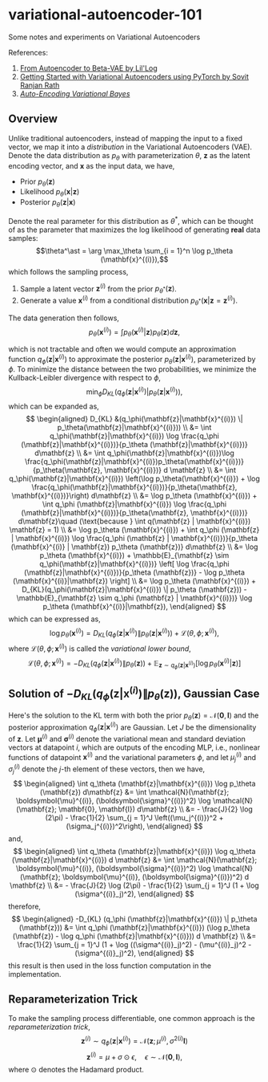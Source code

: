 # variational-autoencoder-101
Some notes and experiments on Variational Autoencoders

References: 
1. [From Autoencoder to Beta-VAE by Lil'Log](https://lilianweng.github.io/posts/2018-08-12-vae/)
2. [Getting Started with Variational Autoencoders using PyTorch by Sovit Ranjan Rath](https://debuggercafe.com/getting-started-with-variational-autoencoders-using-pytorch/)
3. [*Auto-Encoding Variational Bayes*](https://arxiv.org/abs/1312.6114)

## Overview

Unlike traditional autoencoders, instead of mapping the input to a fixed vector, we map it into a *distribution* in the Variational Autoencoders (VAE). Denote the data distribution as $p_\theta$ with parameterization $\theta$, $\mathbf{z}$ as the latent encoding vector, and $\mathbf{x}$ as the input data, we have,
- Prior $p_\theta(\mathbf{z})$
- Likelihood $p_\theta (\mathbf{x} | \mathbf{z})$
- Posterior $p_\theta (\mathbf{z} | \mathbf{x})$

Denote the real parameter for this distribution as $\theta^\ast$, which can be thought of as the parameter that maximizes the log likelihood of generating **real** data samples:
$$\theta^\ast = \arg \max_\theta \sum_{i = 1}^n \log p_\theta (\mathbf{x}^{(i)}),$$
which follows the sampling process,
1. Sample a latent vector $\mathbf{z}^{(i)}$ from the prior $p_{\theta^\ast} (\mathbf{z})$.
2. Generate a value $\mathbf{x}^{(i)}$ from a conditional distribution $p_{\theta^\ast} (\mathbf{x} | \mathbf{z} = \mathbf{z}^{(i)})$.

The data generation then follows,
$$p_\theta (\mathbf{x}^{(i)}) = \int p_\theta(\mathbf{x}^{(i)}|\mathbf{z}) p_\theta(\mathbf{z}) d\mathbf{z},$$

which is not tractable and often we would compute an approximation function $q_\phi (\mathbf{z}|\mathbf{x}^{(i)})$ to approximate the posterior $p_\theta (\mathbf{z}|\mathbf{x}^{(i)})$, parameterized by $\phi$. To minimize the distance between the two probabilities, we minimize the Kullback-Leibler divergence with respect to $\phi$,
$$\min_\phi D_{KL} (q_\phi(\mathbf{z}|\mathbf{x}^{(i)}) | p_\theta(\mathbf{z}|\mathbf{x}^{(i)})),$$
which can be expanded as,
$$
\begin{aligned}
D_{KL} &(q_\phi(\mathbf{z}|\mathbf{x}^{(i)}) \| p_\theta(\mathbf{z}|\mathbf{x}^{(i)})) \\
&= \int q_\phi(\mathbf{z}|\mathbf{x}^{(i)}) \log \frac{q_\phi (\mathbf{z}|\mathbf{x}^{(i)})}{p_\theta (\mathbf{z}|\mathbf{x}^{(i)})} d\mathbf{z} \\
&= \int q_\phi(\mathbf{z}|\mathbf{x}^{(i)})\log \frac{q_\phi(\mathbf{z}|\mathbf{x}^{(i)})p_\theta(\mathbf{x}^{(i)})}{p_\theta(\mathbf{z}, \mathbf{x}^{(i)})} d \mathbf{z} \\
&= \int q_\phi(\mathbf{z}|\mathbf{x}^{(i)}) \left(\log p_\theta(\mathbf{x}^{(i)}) + \log \frac{q_\phi(\mathbf{z}|\mathbf{x}^{(i)})}{p_\theta(\mathbf{z}, \mathbf{x}^{(i)})}\right) d\mathbf{z} \\
&= \log p_\theta (\mathbf{x}^{(i)}) + \int q_\phi (\mathbf{z}|\mathbf{x}^{(i)}) \log \frac{q_\phi (\mathbf{z}|\mathbf{x}^{(i)})}{p_\theta(\mathbf{z}, \mathbf{x}^{(i)})} d\mathbf{z}\quad (\text{because } \int q(\mathbf{z} | \mathbf{x}^{(i)}) \mathbf{z} = 1) \\
&= \log p_\theta (\mathbf{x}^{(i)}) + \int q_\phi (\mathbf{z} | \mathbf{x}^{(i)}) \log \frac{q_\phi (\mathbf{z} | \mathbf{x}^{(i)})}{p_\theta (\mathbf{x}^{(i)} | \mathbf{z}) p_\theta (\mathbf{z})} d\mathbf{z} \\
&= \log p_\theta (\mathbf{x}^{(i)}) + \mathbb{E}_{\mathbf{z} \sim q_\phi(\mathbf{z}|\mathbf{x}^{(i)})} \left[ \log \frac{q_\phi (\mathbf{z}|\mathbf{x}^{(i)})}{p_\theta (\mathbf{z})} - \log p_\theta (\mathbf{x}^{(i)}|\mathbf{z}) \right] \\
&= \log p_\theta (\mathbf{x}^{(i)}) + D_{KL}(q_\phi(\mathbf{z}|\mathbf{x}^{(i)}) \| p_\theta (\mathbf{z})) - \mathbb{E}_{\mathbf{z} \sim q_\phi (\mathbf{z} | \mathbf{x}^{(i)})} \log p_\theta (\mathbf{x}^{(i)}|\mathbf{z}),
\end{aligned}
$$
which can be expressed as,
$$
\log p_\theta (\mathbf{x}^{(i)}) = D_{KL} (q_\phi (\mathbf{z}|\mathbf{x}^{(i)}) \| p_\theta (\mathbf{z} | \mathbf{x}^{(i)})) + \mathcal{L}(\theta, \phi; \mathbf{x}^{(i)}),
$$
where $\mathcal{L}(\theta, \phi; \mathbf{x}^{(i)})$ is called the *variational lower bound*,
$$
\mathcal{L}(\theta, \phi; \mathbf{x}^{(i)}) = - D_{KL} (q_\phi (\mathbf{z}|\mathbf{x}^{(i)}) \| p_\theta(\mathbf{z})) + \mathbb{E}_{\mathbf{z} \sim q_\phi (\mathbf{z} | \mathbf{x}^{(i)})} \left[ \log p_\theta (\mathbf{x}^{(i)}|\mathbf{z}) \right]
$$

## Solution of $-D_{KL}(q_\phi(\mathbf{z}|\mathbf{x}^{(i)}) \| p_\theta(\mathbf{z}))$, Gaussian Case

Here's the solution to the KL term with both the prior $p_\theta (\mathbf{z}) = \mathcal{N}(\mathbf{0}, \mathbf{I})$ and the posterior approximation $q_\phi(\mathbf{z}|\mathbf{x}^{(i)})$ are Gaussian. Let $J$ be the dimensionality of $\mathbf{z}$.
Let $\boldsymbol{\mu}^{(i)}$ and $\boldsymbol{\sigma}^{(i)}$ denote the variational mean and standard deviation vectors at datapoint $i$, which are outputs of the encoding MLP, i.e., nonlinear functions of datapoint $\mathbf{x}^{(i)}$ and the variational parameters $\phi$, and let $\mu^{(i)}_j$ and $\sigma^{(i)}_j$ denote the $j$-th element of these
vectors, then we have,
$$
\begin{aligned}
\int q_\theta (\mathbf{z}|\mathbf{x}^{(i)}) \log p_\theta (\mathbf{z}) d\mathbf{z} &= \int \mathcal{N}(\mathbf{z}; \boldsymbol{\mu}^{(i)}, (\boldsymbol{\sigma}^{(i)})^2) \log \mathcal{N}(\mathbf{z}; \mathbf{0}, \mathbf{I}) d\mathbf{z} \\
&= - \frac{J}{2} \log (2\pi) - \frac{1}{2} \sum_{j = 1}^J \left((\mu_j^{(i)})^2 + (\sigma_j^{(i)})^2\right),
\end{aligned}
$$
and,
$$
\begin{aligned}
\int q_\theta (\mathbf{z}|\mathbf{x}^{(i)}) \log q_\theta (\mathbf{z}|\mathbf{x}^{(i)}) d \mathbf{z} &= \int \mathcal{N}(\mathbf{z}; \boldsymbol{\mu}^{(i)}, (\boldsymbol{\sigma}^{(i)})^2) \log \mathcal{N}(\mathbf{z}; \boldsymbol{\mu}^{(i)}, (\boldsymbol{\sigma}^{(i)})^2) d \mathbf{z} \\
&= - \frac{J}{2} \log (2\pi) - \frac{1}{2} \sum_{j = 1}^J (1 + \log (\sigma^{(i)}_j)^2),
\end{aligned}
$$
therefore,
$$
\begin{aligned}
-D_{KL} (q_\phi (\mathbf{z}|\mathbf{x}^{(i)}) \| p_\theta (\mathbf{z})) &= \int q_\phi (\mathbf{z}|\mathbf{x}^{(i)}) (\log p_\theta (\mathbf{z}) - \log q_\phi (\mathbf{z}|\mathbf{x}^{(i)})) d \mathbf{z} \\
&= \frac{1}{2} \sum_{j = 1}^J (1 + \log ((\sigma^{(i)}_j)^2) - (\mu^{(i)}_j)^2 - (\sigma^{(i)}_j)^2),
\end{aligned}
$$
this result is then used in the loss function computation in the implementation.

## Reparameterization Trick

To make the sampling process differentiable, one common approach is the *reparameterization trick*,
$$\mathbf{z}^{(i)} \sim q_\phi (\mathbf{z} | \mathbf{x}^{(i)}) = \mathcal{N}(\mathbf{z}; \mu^{(i)}, \sigma^{2(i)}\mathbf{I})$$
$$\mathbf{z}^{(i)} = \mu + \sigma \odot \epsilon,\quad \epsilon \sim \mathcal{N}(\mathbf{0}, \mathbf{I}),$$
where $\odot$ denotes the Hadamard product.
